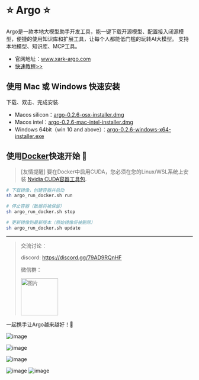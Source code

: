 # ⭐ Argo ⭐

Argo是一款本地大模型助手开发工具，能一键下载开源模型、配置接入闭源模型，便捷的使用知识库和扩展工具，让每个人都能低门槛的玩转AI大模型。
支持本地模型、知识库、MCP工具。
- 官网地址：www.xark-argo.com
- [快速教程>>](https://docs.xark-argo.com/getting-started)

## 使用 Mac 或 Windows 快速安装
下载、双击、完成安装.
- Macos silicon：[argo-0.2.6-osx-installer.dmg](https://github.com/xark-argo/argo/releases/download/v0.2.6/argo-0.2.6-osx-installer.dmg)
- Macos intel：[argo-0.2.6-mac-intel-installer.dmg](https://github.com/xark-argo/argo/releases/download/v0.2.6/argo-0.2.6-mac-intel-installer.dmg)
- Windows 64bit（win 10 and above）：[argo-0.2.6-windows-x64-installer.exe](https://github.com/xark-argo/argo/releases/download/v0.2.6/argo-0.2.6-windows-installer.exe)

## 使用[Docker](https://www.docker.com/)快速开始 🐳
> [友情提醒]
> 要在Docker中启用CUDA，您必须在您的Linux/WSL系统上安装
> [Nvidia CUDA容器工具包](https://docs.nvidia.com/dgx/nvidia-container-runtime-upgrade/).

  ```bash
  # 下载镜像，创建容器并启动
  sh argo_run_docker.sh run
  
  # 停止容器（数据将被保留）
  sh argo_run_docker.sh stop
  
  # 更新镜像到最新版本（原始镜像将被删除）
  sh argo_run_docker.sh update
  ```


---
> 交流讨论：
> 
> discord: https://discord.gg/79AD9RQnHF
>
> 微信群：
>
> <img src="https://github.com/user-attachments/assets/bff8c0e9-ed4f-4f92-b70e-68c70ef4b37e" alt="图片" style="width:100px;height:100px;">


一起携手让Argo越来越好！💪

![image](https://github.com/user-attachments/assets/26aa3d81-9e4e-43b5-abb5-09dc2699d001)

![image](https://github.com/user-attachments/assets/4e4d6413-c821-43d1-ab8f-75eb65b60539)

![image](https://github.com/user-attachments/assets/9e2a069f-7a22-498d-a24d-ee7d4ca7ace0)

![image](https://github.com/user-attachments/assets/57ce6ead-cda8-4493-8a0d-f827ba1d8194)
![image](https://github.com/user-attachments/assets/e656989b-b09e-40ee-9c20-8e22c1caeabc)


